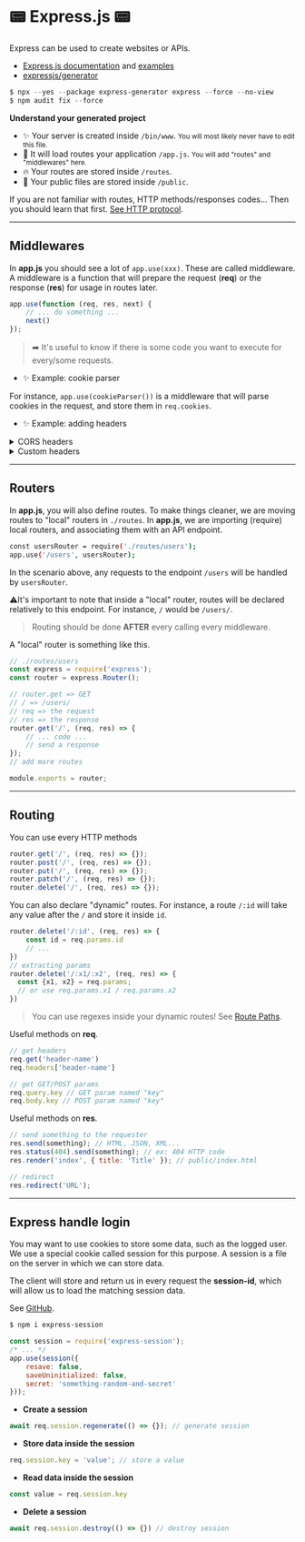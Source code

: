 # 📟 Express.js 📟

<div class="row row-cols-md-2"><div>

Express can be used to create websites or APIs.

* [Express.js documentation](https://expressjs.com/) and [examples](https://expressjs.com/en/starter/examples.html)
* [expressjs/generator](https://github.com/expressjs/generator)

```powershell
$ npx --yes --package express-generator express --force --no-view
$ npm audit fix --force
```
</div><div>

**Understand your generated project**

* ✨ Your server is created inside `/bin/www`. <small>You will most likely never have to edit this file.</small>
* 🍹 It will load routes your application `/app.js`. <small>You will add "routes" and "middlewares" here.</small>
* 🔥 Your routes are stored inside `/routes`.
* 💐 Your public files are stored inside `/public`.

If you are not familiar with routes, HTTP methods/responses codes... Then you should learn that first. [See HTTP protocol](/it/networking/protocols/index.md#-http---80-tcp).

</div></div>

<hr class="sep-both">

## Middlewares

<div class="row row-cols-md-2"><div>

In **app.js** you should see a lot of `app.use(xxx)`. These are called middleware. A middleware is a function that will prepare the request (**req**) or the response (**res**) for usage in routes later.

```javascript
app.use(function (req, res, next) {
    // ... do something ...
    next()
});
```

> ➡️ It's useful to know if there is some code you want to execute for every/some requests.

</div><div>

* ✨ Example: cookie parser

For instance, `app.use(cookieParser())` is a middleware that will parse cookies in the request, and store them in `req.cookies`.

* ✨ Example: adding headers

<details class="details-n">
<summary>CORS headers</summary>

```javascript
app.use(function (req, res, next) {
    // Allow any website (*) to use the API
    res.setHeader('Access-Control-Allow-Origin', '*');
    res.setHeader('Access-Control-Allow-Methods', 'GET, POST, OPTIONS, PUT, PATCH, DELETE');
    res.setHeader('Access-Control-Allow-Headers', 'X-Requested-With,content-type');
    next()
});
```
</details>

<details class="details-n">
<summary>Custom headers</summary>

```javascript
app.use(function (req, res, next) {
    res.setHeader('Access-Control-Expose-Headers', 'Custom-header');
    res.setHeader('Custom-header', 'value');
    next()
});
```
</details>

</div></div>

<hr class="sep-both">

## Routers

<div class="row row-cols-md-2"><div>

In **app.js**, you will also define routes. To make things cleaner, we are moving routes to "local" routers in `./routes`. In **app.js**, we are importing (require) local routers, and associating them with an API endpoint.

```bash
const usersRouter = require('./routes/users');
app.use('/users', usersRouter);
```

In the scenario above, any requests to the endpoint `/users` will be handled by `usersRouter`. 

⚠️It's important to note that inside a "local" router, routes will be declared relatively to this endpoint. For instance, `/` would be `/users/`.

> Routing should be done **AFTER** every calling every middleware.
</div><div>

A "local" router is something like this.

```javascript
// ./routes/users
const express = require('express');
const router = express.Router();

// router.get => GET
// / => /users/
// req => the request
// res => the response
router.get('/', (req, res) => {
    // ... code ...
    // send a response
});
// add more routes

module.exports = router;
```
</div></div>

<hr class="sep-both">

## Routing

<div class="row row-cols-md-2"><div>

You can use every HTTP methods

```javascript
router.get('/', (req, res) => {});
router.post('/', (req, res) => {});
router.put('/', (req, res) => {});
router.patch('/', (req, res) => {});
router.delete('/', (req, res) => {});
```

You can also declare "dynamic" routes. For instance, a route `/:id` will take any value after the `/` and store it inside `id`.

```javascript
router.delete('/:id', (req, res) => {
    const id = req.params.id
    // ...
})
// extracting params
router.delete('/:x1/:x2', (req, res) => {
  const {x1, x2} = req.params;
  // or use req.params.x1 / req.params.x2
})
```

> You can use regexes inside your dynamic routes! See [Route Paths](https://expressjs.com/en/guide/routing.html#route-paths).

</div><div>

Useful methods on **req**.

```javascript
// get headers
req.get('header-name')
req.headers['header-name']

// get GET/POST params
req.query.key // GET param named "key"
req.body.key // POST param named "key"
```

Useful methods on **res**.

```javascript
// send something to the requester
res.send(something); // HTML, JSON, XML...
res.status(404).send(something); // ex: 404 HTTP code
res.render('index', { title: 'Title' }); // public/index.html

// redirect
res.redirect('URL');
```
</div></div>

<hr class="sep-both">

## Express handle login

<div class="row row-cols-md-2"><div>

You may want to use cookies to store some data, such as the logged user. We use a special cookie called session for this purpose. A session is a file on the server in which we can store data.

The client will store and return us in every request the **session-id**, which will allow us to load the matching session data.

See [GitHub](https://github.com/expressjs/session).

```bash
$ npm i express-session
```

```javascript
const session = require('express-session');
/* ... */
app.use(session({
    resave: false,
    saveUninitialized: false,
    secret: 'something-random-and-secret'
}));
```
</div><div>

* **Create a session**

```javascript
await req.session.regenerate(() => {}); // generate session
```

* **Store data inside the session**

```javascript
req.session.key = 'value'; // store a value
```

* **Read data inside the session**

```javascript
const value = req.session.key
```

* **Delete a session**

```javascript
await req.session.destroy(() => {}) // destroy session
```
</div></div>